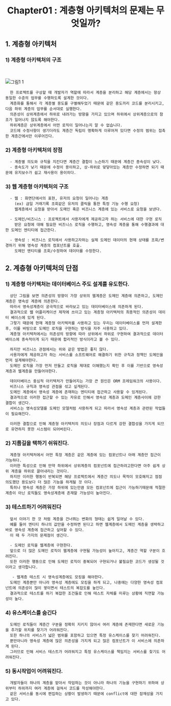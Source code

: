 <div align="center">
  <h1>Chapter01 : 계층형 아키텍처의 문제는 무엇일까?</h1>
</div>

## 1. 계층형 아키텍처
### 1) 계층형 아키텍처의 구조
  <br>

  ![그림1 1](https://user-images.githubusercontent.com/26564996/167225498-0c8dda9d-06e5-423e-a786-b53ec46e7a9b.png)
  <br>

      한 프로젝트를 구상할 때 개발자가 역할에 따라서 계층을 분리하고 해당 계층에서는 항상 동일한 수준의 업무를 수행하도록 설계한 것이다.
      계층화를 통해서 각 계층별 용도를 구별해두었기 때문에 같은 용도끼리 코드를 분리시키고, 다음 하위 계층의 업무를 순서대로 실행한다.
      의존성이 상위계층에서 하위로 내려가는 방향을 가지고 있으며 하위에서 상위계층으로의 참조가 일어나지 않도록 해야한다.
      하위계층은 상위계층에서 어떤 로직이 일어나는지 알 수 없습니다.
      코드에 수정사항이 생기더라도 계층간 독립이 명확하게 이루어져 있다면 수정의 범위는 접촉한 계층간에서만 이루어진다.

### 2) 계층형 아키텍처의 장점
      - 계층별 의도와 규칙을 지킨다면 계층간 결합이 느슨하기 때문에 계층간 종속성이 낮다.
      - 종속도가 낮기 때문에 수정이 용이하고, 상-하위로 맞닿아있는 계층만 수정하면 되기 때문에 유지보수가 쉽고 재사용이 용이히다.

### 3) 웹 계층형 아키텍처의 구조

      - 웹 : 화면단에서의 표현, 유저의 요청이 일어나는 계층
        (ex) 금일 거래기록 조회같은 유저의 클릭을 통한 특정 기능 수행 요청)
        웹계층에서 요청을 받아서 도메인 혹은 비즈니스 계층에 있는 서비스로 요청을 보낸다.

      - 도메인/비즈니스 : 프로젝트에서 사용자에게 제공하고자 하는 서비스에 대한 구현 로직
        받은 요청에 대해 필요한 비즈니스 로직을 수행하고, 영속성 계층을 통해 수행결과에 대한 도메인 엔티티에 접근한다.

      - 영속성 : 비즈니스 로직에서 사용하고자하는 실제 도메인 데이터의 현재 상태를 조회/변경하기 위해 영속성 계층의 컴포넌트를 호출.
        도메인 엔티티를 조회/수정하여 데이터를 수정한다.


## 2. 계층형 아키텍처의 단점
### 1) 계층형 아키텍처는 데이터베이스 주도 설계를 유도한다.
      상단 그림을 보면 의존성의 방향이 가장 상위의 웹계층은 도메인 계층에 의존하고, 도메인계층은 영속성 계층에 의존한다.
      따라서 영속성계층이 궁극적으로 바라보고 있는 데이터베이스에 의존하게 된다.
      결과적으로 웹 어플리케이션 제작에 쓰이고 있는 계층형 아키텍처의 최종적인 의존성이 데이터 베이스에 있게 된다.
      그렇기 때문에 현재 계층형 아키텍처를 사용하고 있는 우리는 데이터베이스를 먼저 설계한 후, 이를 바탕으로 도메인 로직을 구현하는 방식을 자주 사용하고 있다.
      계층형 아키텍처에서는 의존성의 방향에 따라 상위에서 하위로 구현하여 결과적으로 데이터베이스에 종속적이게 되기 때문에 합리적인 방식이라고 볼 수 있다.

      하지만 비즈니스 관점에서는 위와 같은 방법은 좋지 않다.
      사용자에게 제공하고자 하는 서비스를 소프트웨어로 해결하기 위한 규칙과 정책인 도메인을 먼저 설계해야한다.
      도메인 로직을 가장 먼저 만들고 로직을 제대로 이해했는지 확인 후 이를 기반으로 영속성 계층과 웹계층을 만들어야한다.

      데이터베이스 중심적 아키텍처가 만들어지는 가장 큰 원인은 ORM 프레임워크의 사용이다.
      비즈니스 규칙과 영속성 관점을 섞고 싶게된다.
      도메인 계층에서 영속성 계층에 존재하는 엔티티에 접근하고 사용할 수 있게된다.
      결과적으로 이러한 접근할 수 있는 자유로 인해서 영속성 계층과 도메인 계층사이에 강한 결합이 생긴다.
      서비스는 영속성모델를 도메인 모델처럼 사용하게 되고 따라서 영속성 계층과 관련된 작업들이 필요해진다.
      
      이러한 결합으로 인해 계층형 아키텍처의 의도나 장점과 다르게 강한 결합성을 가지게 되므로 유연하지 못한 시스템이 되어버린다.

### 2) 지름길을 택하기 쉬워진다.
      계층형 아키텍처에서 어떤 특정 계층은 같은 계층에 있는 컴포넌트나 아래 계층만 접근이 가능하다.
      이러한 특성으로 인해 만약 하위에서 상위계층의 컴포넌트에 접근하려고한다면 아주 쉽게 상위 계층을 하위로 끌어내리는 것이다.
      하지만 이러한 행동이 반복되면 해당 프로젝트에서 계층간 의도나 목적이 모호해지고 점점 의도했던 용도보다 더 많은 기능을 하게될 것 이다.
      특히나 영속성 계층은 가장 하위에 있는만큼 모든 컴포넌트에 접근이 가능하기때문에 적절한 계층이 아닌 로직들도 영속성계층에 존재할 가능성이 높아진다.

### 3) 테스트하기 어려워진다
      앞서 이야기 한 것 처럼 계층을 건너뛰는 변화의 형태는 쉽게 일어날 수 있다.
      예를 들어 엔티티 하나의 값만을 수정하면 된다고 하면 웹계층에서 도메인 계층을 생략하고 바로 영속성 계층에 접근하고 싶어할 수 있다.
      이 때 두 가지의 문제점이 생긴다.

      - 도메인 로직을 웹계층에 구현한다.
      앞으로 더 많은 도메인 로직이 웹계층에 구현될 가능성이 높아지고, 계층간 역할 구분이 흐려진다.
      또한 이러한 행동으로 인해 도메인 로직이 중복되어 구현되거나 불필요한 코드가 생성될 것이라고 생각합니다.

       - 웹계층 테스트 시 영속성계층에도 모킹을 해야한다.
      도메인 계층뿐만 아니라 영속성 계층에도 모킹을 하게 되고, 나중에는 다양한 영속성 컴포넌트에 의존성이 많이 쌓이면서 테스트의 복잡도를 높인다.
      결과적으로 테스트를 하기 복잡한 조건들로 인해 테스트 자체를 미루는 상황에 직면할 가능성이 높다.

### 4) 유스케이스를 숨긴다
      도메인 로직들이 계층간 구분을 정확히 지키지 않아서 여러 계층에 존재한다면 새로운 기능을 추가할 위치를 찾기가 어려워진다.
      또한 하나의 서비스가 넓은 범위를 포함하고 있으면 특정 유스케이스를 찾기 어려워진다.
      뿐만아니라 영속성 계층에 많은 의존성을 가지게 되고 많은 컴포넌트가 이 서비스에 의존하게 된다.
      그러므로 인해 서비스 테스트가 어려워지고 특정 유스케이스를 책임지는 서비스를 찾기도 어려워진다.

### 5) 동시작업이 어려워진다.
      개발자들이 하나의 계층을 맡아서 작업하는 것이 아니라 하나의 기능을 구현하기 위하여 상위부터 하위까지 여러 계층에 걸쳐서 코드를 작성해야한다.
      같은 서비스를 동시에 편집하는 상황이 발생하기 때문에 conflict에 대한 잠재성을 가지고 있다.
